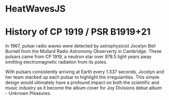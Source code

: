 # HeatWavesJS


# History of CP 1919 / PSR B1919+21 
In 1967, pulsar radio waves were detected by astrophysicist Jocelyn Bell Burnell from the Mullard Radio Astronomy Observerty in Cambridge.
These pulsars came from CP 1919, a neutron star over 978.5 light years away emitting electromagnetic radiation from its poles. 

With pulsars consistently arriving at Earth every 1.337 seconds, Jocelyn and her team stacked up each pulsar to highlight the irregularities. 
This simple design would ultimately have a profound impact on both the scientific and music industry as it become the album cover for Joy Divisions debut album - Unknown Pleasures. 

